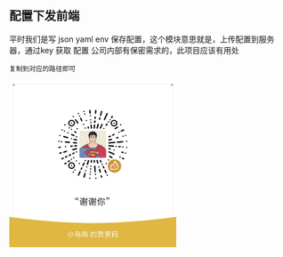 ## 配置下发前端

平时我们是写 json  yaml  env 保存配置，这个模块意思就是，上传配置到服务器，通过key  获取 配置
公司内部有保密需求的，此项目应该有用处

```使用方法
复制到对应的路径即可
```
<img src="./docs/tu.jpg" width="300" height="300">
